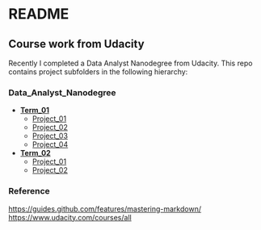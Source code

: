 # README

## Course work from Udacity
  
Recently I completed a Data Analyst Nanodegree from Udacity. 
This repo contains project subfolders in the following hierarchy:  
  
### Data_Analyst_Nanodegree  
* [**Term_01**](https://github.com/amitshankar/Udacity/tree/master/Data_Analyst_Nanodegree/Term_01)
  * [Project_01](https://github.com/amitshankar/Udacity/tree/master/Data_Analyst_Nanodegree/Term_01/Project_01)  
  * [Project_02](https://github.com/amitshankar/Udacity/tree/master/Data_Analyst_Nanodegree/Term_01/Project_02)  
  * [Project_03](https://github.com/amitshankar/Udacity/tree/master/Data_Analyst_Nanodegree/Term_01/Project_03)
  * [Project_04](https://github.com/amitshankar/Udacity/tree/master/Data_Analyst_Nanodegree/Term_01/Project_04)
* [**Term_02**](https://github.com/amitshankar/Udacity/tree/master/Data_Analyst_Nanodegree/Term_02)
  * [Project_01](https://github.com/amitshankar/Udacity/tree/master/Data_Analyst_Nanodegree/Term_02/Project_01)
  * [Project_02](https://github.com/amitshankar/Udacity/tree/master/Data_Analyst_Nanodegree/Term_02/Project_02)  
  
### Reference
https://guides.github.com/features/mastering-markdown/  
https://www.udacity.com/courses/all
